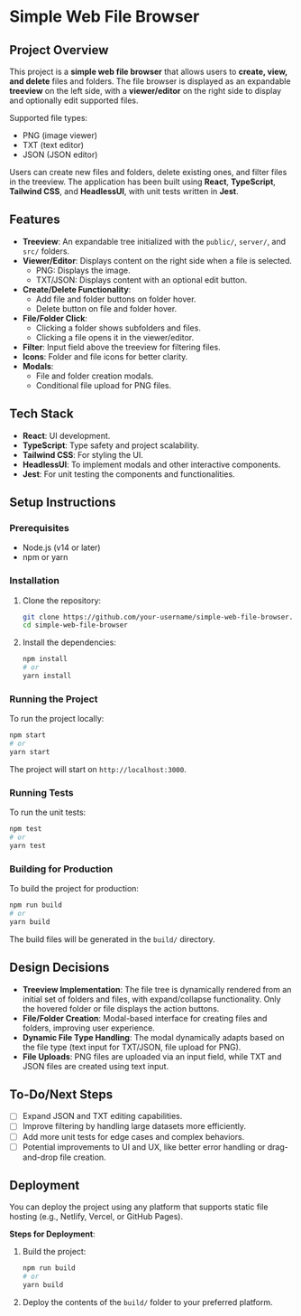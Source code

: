 # Simple Web File Browser

## Project Overview

This project is a **simple web file browser** that allows users to **create, view, and delete** files and folders. The file browser is displayed as an expandable **treeview** on the left side, with a **viewer/editor** on the right side to display and optionally edit supported files.

Supported file types:

- PNG (image viewer)
- TXT (text editor)
- JSON (JSON editor)

Users can create new files and folders, delete existing ones, and filter files in the treeview. The application has been built using **React**, **TypeScript**, **Tailwind CSS**, and **HeadlessUI**, with unit tests written in **Jest**.

## Features

- **Treeview**: An expandable tree initialized with the `public/`, `server/`, and `src/` folders.
- **Viewer/Editor**: Displays content on the right side when a file is selected.
  - PNG: Displays the image.
  - TXT/JSON: Displays content with an optional edit button.
- **Create/Delete Functionality**:
  - Add file and folder buttons on folder hover.
  - Delete button on file and folder hover.
- **File/Folder Click**:
  - Clicking a folder shows subfolders and files.
  - Clicking a file opens it in the viewer/editor.
- **Filter**: Input field above the treeview for filtering files.
- **Icons**: Folder and file icons for better clarity.
- **Modals**:
  - File and folder creation modals.
  - Conditional file upload for PNG files.

## Tech Stack

- **React**: UI development.
- **TypeScript**: Type safety and project scalability.
- **Tailwind CSS**: For styling the UI.
- **HeadlessUI**: To implement modals and other interactive components.
- **Jest**: For unit testing the components and functionalities.

## Setup Instructions

### Prerequisites

- Node.js (v14 or later)
- npm or yarn

### Installation

1. Clone the repository:

   ```bash
   git clone https://github.com/your-username/simple-web-file-browser.git
   cd simple-web-file-browser
   ```

2. Install the dependencies:
   ```bash
   npm install
   # or
   yarn install
   ```

### Running the Project

To run the project locally:

```bash
npm start
# or
yarn start
```

The project will start on `http://localhost:3000`.

### Running Tests

To run the unit tests:

```bash
npm test
# or
yarn test
```

### Building for Production

To build the project for production:

```bash
npm run build
# or
yarn build
```

The build files will be generated in the `build/` directory.

## Design Decisions

- **Treeview Implementation**: The file tree is dynamically rendered from an initial set of folders and files, with expand/collapse functionality. Only the hovered folder or file displays the action buttons.
- **File/Folder Creation**: Modal-based interface for creating files and folders, improving user experience.
- **Dynamic File Type Handling**: The modal dynamically adapts based on the file type (text input for TXT/JSON, file upload for PNG).
- **File Uploads**: PNG files are uploaded via an input field, while TXT and JSON files are created using text input.

## To-Do/Next Steps

- [ ] Expand JSON and TXT editing capabilities.
- [ ] Improve filtering by handling large datasets more efficiently.
- [ ] Add more unit tests for edge cases and complex behaviors.
- [ ] Potential improvements to UI and UX, like better error handling or drag-and-drop file creation.

## Deployment

You can deploy the project using any platform that supports static file hosting (e.g., Netlify, Vercel, or GitHub Pages).

**Steps for Deployment**:

1. Build the project:
   ```bash
   npm run build
   # or
   yarn build
   ```
2. Deploy the contents of the `build/` folder to your preferred platform.
